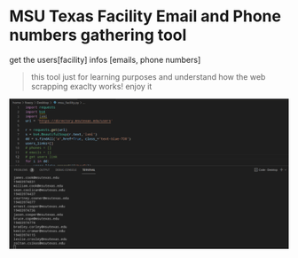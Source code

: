 # MSU Texas Facility Email and Phone numbers gathering tool
get the users[facility] infos [emails, phone numbers]
> this tool just for learning purposes and understand how the web scrapping exaclty works! enjoy it
<img src="msu.png">
